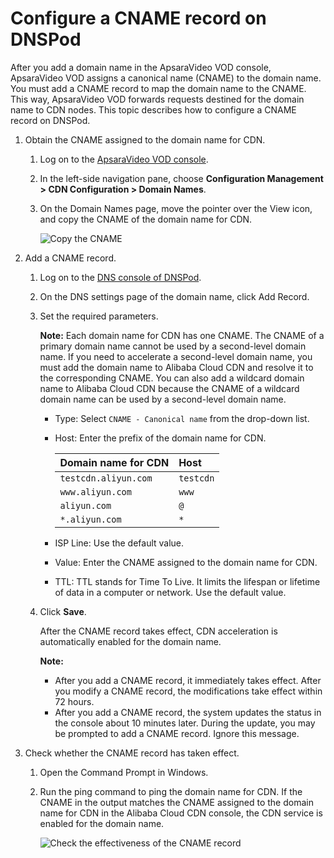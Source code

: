 # Configure a CNAME record on DNSPod

After you add a domain name in the ApsaraVideo VOD console, ApsaraVideo VOD assigns a canonical name \(CNAME\) to the domain name. You must add a CNAME record to map the domain name to the CNAME. This way, ApsaraVideo VOD forwards requests destined for the domain name to CDN nodes. This topic describes how to configure a CNAME record on DNSPod.

1.  Obtain the CNAME assigned to the domain name for CDN.

    1.  Log on to the [ApsaraVideo VOD console](https://vod.console.aliyun.com/).

    2.  In the left-side navigation pane, choose **Configuration Management \> CDN Configuration \> Domain Names**.

    3.  On the Domain Names page, move the pointer over the View icon, and copy the CNAME of the domain name for CDN.

        ![Copy the CNAME](https://static-aliyun-doc.oss-accelerate.aliyuncs.com/assets/img/en-US/8761888061/p182210.png)

2.  Add a CNAME record.

    1.  Log on to the [DNS console of DNSPod](https://console.dnspod.cn/).

    2.  On the DNS settings page of the domain name, click Add Record.

    3.  Set the required parameters.

        **Note:** Each domain name for CDN has one CNAME. The CNAME of a primary domain name cannot be used by a second-level domain name. If you need to accelerate a second-level domain name, you must add the domain name to Alibaba Cloud CDN and resolve it to the corresponding CNAME. You can also add a wildcard domain name to Alibaba Cloud CDN because the CNAME of a wildcard domain name can be used by a second-level domain name.

        -   Type: Select `CNAME - Canonical name` from the drop-down list.
        -   Host: Enter the prefix of the domain name for CDN.

            |Domain name for CDN|Host|
            |:------------------|:---|
            |`testcdn.aliyun.com`|`testcdn`|
            |`www.aliyun.com`|`www`|
            |`aliyun.com`|`@`|
            |`*.aliyun.com`|`*`|

        -   ISP Line: Use the default value.
        -   Value: Enter the CNAME assigned to the domain name for CDN.
        -   TTL: TTL stands for Time To Live. It limits the lifespan or lifetime of data in a computer or network. Use the default value.
    4.  Click **Save**.

        After the CNAME record takes effect, CDN acceleration is automatically enabled for the domain name.

        **Note:**

        -   After you add a CNAME record, it immediately takes effect. After you modify a CNAME record, the modifications take effect within 72 hours.
        -   After you add a CNAME record, the system updates the status in the console about 10 minutes later. During the update, you may be prompted to add a CNAME record. Ignore this message.
3.  Check whether the CNAME record has taken effect.

    1.  Open the Command Prompt in Windows.

    2.  Run the ping command to ping the domain name for CDN. If the CNAME in the output matches the CNAME assigned to the domain name for CDN in the Alibaba Cloud CDN console, the CDN service is enabled for the domain name.

        ![Check the effectiveness of the CNAME record](https://static-aliyun-doc.oss-accelerate.aliyuncs.com/assets/img/en-US/7423839951/p66693.png)


